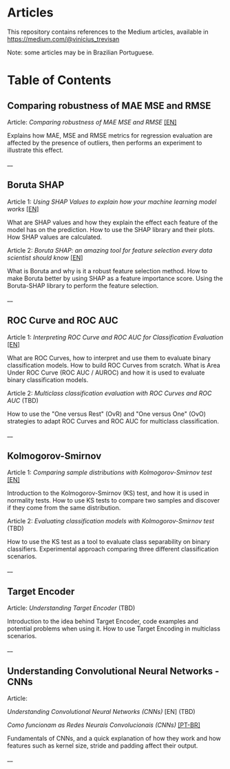 # Articles
This repository contains references to the Medium articles, available in https://medium.com/@vinicius_trevisan

Note: some articles may be in Brazilian Portuguese.
 

# Table of Contents

## Comparing robustness of MAE MSE and RMSE

Article: *Comparing robustness of MAE MSE and RMSE* [[EN]](https://towardsdatascience.com/comparing-robustness-of-mae-mse-and-rmse-6d69da870828)

Explains how MAE, MSE and RMSE metrics for regression evaluation are affected by the presence of outliers, then performs an experiment to illustrate this effect.

__

## Boruta SHAP

Article 1: *Using SHAP Values to explain how your machine learning model works* [[EN]](https://towardsdatascience.com/using-shap-values-to-explain-how-your-machine-learning-model-works-732b3f40e137)

What are SHAP values and how they explain the effect each feature of the model has on the prediction. How to use the SHAP library and their plots. How SHAP values are calculated.

Article 2: *Boruta SHAP: an amazing tool for feature selection every data scientist should know* [[EN]](https://towardsdatascience.com/boruta-shap-an-amazing-tool-for-feature-selection-every-data-scientist-should-know-33a5f01285c0)

What is Boruta and why is it a robust feature selection method. How to make Boruta better by using SHAP as a feature importance score. Using the Boruta-SHAP library to perform the feature selection.

__

## ROC Curve and ROC AUC

Article 1: *Interpreting ROC Curve and ROC AUC for Classification Evaluation* [[EN]](https://towardsdatascience.com/interpreting-roc-curve-and-roc-auc-for-classification-evaluation-28ec3983f077)

What are ROC Curves, how to interpret and use them to evaluate binary classification models. How to build ROC Curves from scratch. What is Area Under ROC Curve (ROC AUC / AUROC) and how it is used to evaluate binary classification models.

Article 2: *Multiclass classification evaluation with ROC Curves and ROC AUC* (TBD)

How to use the "One versus Rest" (OvR) and "One versus One" (OvO) strategies to adapt ROC Curves and ROC AUC for multiclass classification.

__

## Kolmogorov-Smirnov

Article 1: *Comparing sample distributions with Kolmogorov-Smirnov test* [[EN]](https://towardsdatascience.com/comparing-sample-distributions-with-the-kolmogorov-smirnov-ks-test-a2292ad6fee5)

Introduction to the Kolmogorov-Smirnov (KS) test, and how it is used in normality tests. How to use KS tests to compare two samples and discover if they come from the same distribution. 

Article 2: *Evaluating classification models with Kolmogorov-Smirnov test* (TBD)

How to use the KS test as a tool to evaluate class separability on binary classifiers. Experimental approach comparing three different classification scenarios.

__

## Target Encoder

Article: *Understanding Target Encoder* (TBD)

Introduction to the idea behind Target Encoder, code examples and potential problems when using it. How to use Target Encoding in multiclass scenarios.

__

## Understanding Convolutional Neural Networks - CNNs

Article: 

*Understanding Convolutional Neural Networks (CNNs)* [EN] (TBD)

*Como funcionam as Redes Neurais Convolucionais (CNNs)* [[PT-BR]](https://medium.com/@vinicius_trevisan/como-funcionam-as-redes-neurais-convolucionais-cnns-71978185c1)

Fundamentals  of CNNs, and a quick explanation of how they work and how features such as kernel size, stride and padding affect their output.

__
